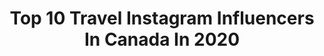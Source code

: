 ---
title: Top 10 Travel Instagram Influencers In Canada In 2020
description: >-
  Find top travel Instagram influencers in Canada in 2020. Most popular hashtags: #toronto #girlaroundworld #canada #ad.
platform: Instagram
profiles:
  - username: "aliciahillturner"
    fullname: >-
      hey i’m alicia 💗🎀🌸
    location: "Canada"
    followers: 6061
    engagement: 1580
    commentsToLikes: 0.180559
    id: ck8tblyesw6cg0j78eyojme0h
    verified: false
    hashtags: "#coronavirus"
  - username: "thestylishwordsmith"
    fullname: >-
      debbie poh
    location: "Canada"
    followers: 16406
    engagement: 892
    commentsToLikes: 0.594812
    id: ck14itmkxh4140i19bnzl0j3q
    verified: false
    hashtags: "#prettyinparisian, #thebeverlyhillshotel, #vancouverisawesome, #abeauty"
  - username: "alicedlee"
    fullname: >-
      𝓐𝓵𝓲𝓬𝓮
    location: "Canada"
    followers: 35557
    engagement: 783
    commentsToLikes: 0.106644
    id: ck1364tzc4r480i19wyysbfic
    verified: false
    hashtags: "#birthdayturnedintoproposal, #birthdaydinner, #monamourflowers, #fashionnovaambassador"
  - username: "brightblondeblog"
    fullname: >-
      Julia | The Bright Blonde
    location: "Canada"
    followers: 6318
    engagement: 1331
    commentsToLikes: 0.243072
    id: ck13b6spetylq0i19mya4bwm4
    verified: false
    hashtags: "#sorrynotsorry, #fashion, #iweargarage"
  - username: "beurl"
    fullname: >-
      KIMBERLY DENIS
    location: "Canada"
    followers: 44725
    engagement: 561
    commentsToLikes: 0.070580
    id: ck0vyrann5enw0i190byww0de
    verified: false
    hashtags: "#canada, #stayathome, #jerestecheznous, #stayhome"
  - username: "helloprettysunday"
    fullname: >-
      Eva
    location: "Canada"
    followers: 3328
    engagement: 2032
    commentsToLikes: 0.296485
    id: ck8tdh0jj39ov0j783gzcbjxq
    verified: false
    hashtags: "#shedreamsshegoes, #ladiesgoneglobal, #romecityworld, #fashiongals"
  - username: "serinasu"
    fullname: >-
      𝒮𝑒𝓇𝒾𝓃𝒶 𝒮𝓊 慧珊
    location: "Canada"
    followers: 17561
    engagement: 1088
    commentsToLikes: 0.052594
    id: ck8ta17h4q2ua0j780ne6jw45
    verified: false
    hashtags: "#sponsored, #myeotd, #partnership, #meshki"
  - username: "simranahmed30"
    fullname: >-
      Simran Ahmed | Vancouver 🇨🇦
    location: "Canada"
    followers: 16853
    engagement: 686
    commentsToLikes: 0.646084
    id: ck5q3gvq6koz10i11g628xc4w
    verified: false
    hashtags: "#contest, #giftcardgiveaway, #mysilknsolution, #tuesdayinspiration"
  - username: "shalini_matt"
    fullname: >-
      Shaluuu🌹
    location: "Canada"
    followers: 2726
    engagement: 2940
    commentsToLikes: 0.091320
    id: ck6uernicsp5o0j71ntftvyov
    verified: false
    hashtags: "#models, #fashionnova, #fallshoots, #ootn"
  - username: "livethepalmerexperience"
    fullname: >-
      I&A | The Palmer Experience
    location: "Canada"
    followers: 4219
    engagement: 1847
    commentsToLikes: 0.231804
    id: ck0ue8lfdkqa60i19uf38zp9n
    verified: false
    hashtags: "#travelislife, #journeysofgirls, #wadirum, #travelbuddies"
---